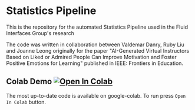 # Statistics Pipeline
This is the repository for the automated Statistics Pipeline used in the Fluid Interfaces Group's research

The code was written in collaboration between Valdemar Danry, Ruby Liu and Joanne Leong originally for the paper "AI-Generated Virtual Instructors Based on Liked or Admired People Can Improve Motivation and Foster Positive Emotions for Learning" published in IEEE: Frontiers in Education.


## Colab Demo [![Open In Colab](https://colab.research.google.com/assets/colab-badge.svg)](https://colab.research.google.com/drive/18ylJAlY4B5uj_VYVgUoV-e9pze2CAKoF?usp=sharing)
The most up-to-date code is available on google-colab. To run press ```Open In Colab``` button. 



